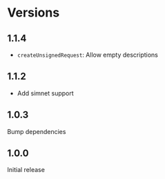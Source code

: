 # Versions

## 1.1.4

- `createUnsignedRequest`: Allow empty descriptions

## 1.1.2

- Add simnet support

## 1.0.3

Bump dependencies

## 1.0.0

Initial release
